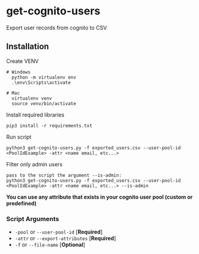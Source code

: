# get-cognito-users
Export user records from cognito to CSV

## Installation

Create VENV
```
# Windows
  python -m virtualenv env
  .\env\Scripts\activate
```
```
# Mac
  virtualenv venv
  source venv/bin/activate
```

Install required libraries
```
pip3 install -r requirements.txt
```

Run script
```
python3 get-cognito-users.py -f exported_users.csv --user-pool-id <PoolIdExample> -attr <name email, etc...>
```

Filter only admin users
```
pass to the script the argument --is-admin:
python3 get-cognito-users.py -f exported_users.csv --user-pool-id <PoolIdExample> -attr <name email, etc...> --is-admin
```

**You can use any attribute that exists in your cognito user pool (custom or predefined)** 


### Script Arguments

- `-pool` or `--user-pool-id` [__Required__]
- `-attr` or `--export-attributes` [__Required__]
- `-f` or `--file-name` [__Optional__]


